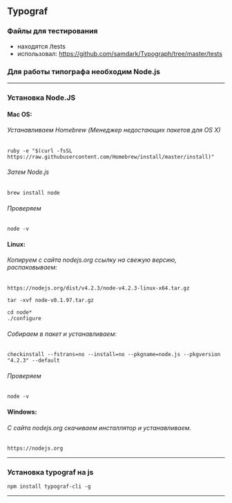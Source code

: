 ## Typograf

### Файлы для тестирования

+ находятся /tests
+ использовал:  https://github.com/samdark/Typograph/tree/master/tests


### Для работы типографа необходим Node.js

---

### Установка Node.JS 


#### Mac OS:


###### Устанавливаем Homebrew (Менеджер недостающих пакетов для OS X)

```
ruby -e "$(curl -fsSL https://raw.githubusercontent.com/Homebrew/install/master/install)"
```

###### Затем Node.js

```
brew install node
```

###### Проверяем

```
node -v
```

#### Linux:

###### Копируем с сайта nodejs.org ссылку на свежую версию, распаковываем:

```
https://nodejs.org/dist/v4.2.3/node-v4.2.3-linux-x64.tar.gz

tar -xvf node-v0.1.97.tar.gz

cd node*
./configure
```

###### Собираем в пакет и устанавливаем:

```
checkinstall --fstrans=no --install=no --pkgname=node.js --pkgversion "4.2.3" --default
```

###### Проверяем

```
node -v
```

#### Windows:


###### С сайта nodejs.org скачиваем инсталлятор и устанавливаем.

```
https://nodejs.org
```
---

### Установка typograf на js

```
npm install typograf-cli -g
```
---










